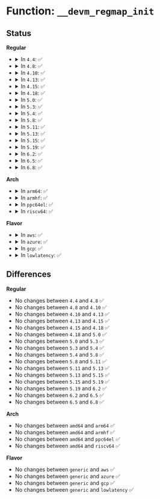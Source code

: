 # Function: <code>__devm_regmap_init</code>

## Status
<b>Regular</b>
<ul>
<li>
<details>
<summary>In <code>4.4</code>: ✅</summary>

```c
struct regmap *__devm_regmap_init(struct device *dev, const struct regmap_bus *bus, void *bus_context, const struct regmap_config *config, struct lock_class_key *lock_key, const char *lock_name);
```

**Collision:** Unique Global

**Inline:** No

**Transformation:** False

**Instances:**

```
In drivers/base/regmap/regmap.c (ffffffff81564e40)
Location: drivers/base/regmap/regmap.c:923
Inline: False
Direct callers:
  - drivers/base/regmap/regmap-i2c.c:__devm_regmap_init_i2c
  - drivers/base/regmap/regmap-spi.c:__devm_regmap_init_spi
  - drivers/base/regmap/regmap-mmio.c:__devm_regmap_init_mmio_clk
```
**Symbols:**

```
ffffffff81564e40-ffffffff81564eeb: __devm_regmap_init (STB_GLOBAL)
```
</details>
</li>
<li>
<details>
<summary>In <code>4.8</code>: ✅</summary>

```c
struct regmap *__devm_regmap_init(struct device *dev, const struct regmap_bus *bus, void *bus_context, const struct regmap_config *config, struct lock_class_key *lock_key, const char *lock_name);
```

**Collision:** Unique Global

**Inline:** No

**Transformation:** False

**Instances:**

```
In drivers/base/regmap/regmap.c (ffffffff815b98b0)
Location: drivers/base/regmap/regmap.c:1024
Inline: False
Direct callers:
  - drivers/base/regmap/regmap-i2c.c:__devm_regmap_init_i2c
  - drivers/base/regmap/regmap-spi.c:__devm_regmap_init_spi
  - drivers/base/regmap/regmap-mmio.c:__devm_regmap_init_mmio_clk
```
**Symbols:**

```
ffffffff815b98b0-ffffffff815b9962: __devm_regmap_init (STB_GLOBAL)
```
</details>
</li>
<li>
<details>
<summary>In <code>4.10</code>: ✅</summary>

```c
struct regmap *__devm_regmap_init(struct device *dev, const struct regmap_bus *bus, void *bus_context, const struct regmap_config *config, struct lock_class_key *lock_key, const char *lock_name);
```

**Collision:** Unique Global

**Inline:** No

**Transformation:** False

**Instances:**

```
In drivers/base/regmap/regmap.c (ffffffff815e8c10)
Location: drivers/base/regmap/regmap.c:1056
Inline: False
Direct callers:
  - drivers/pinctrl/pinctrl-sx150x.c:sx150x_probe
  - drivers/base/regmap/regmap-i2c.c:__devm_regmap_init_i2c
  - drivers/base/regmap/regmap-spi.c:__devm_regmap_init_spi
  - drivers/base/regmap/regmap-mmio.c:__devm_regmap_init_mmio_clk
```
**Symbols:**

```
ffffffff815e8c10-ffffffff815e8cc2: __devm_regmap_init (STB_GLOBAL)
```
</details>
</li>
<li>
<details>
<summary>In <code>4.13</code>: ✅</summary>

```c
struct regmap *__devm_regmap_init(struct device *dev, const struct regmap_bus *bus, void *bus_context, const struct regmap_config *config, struct lock_class_key *lock_key, const char *lock_name);
```

**Collision:** Unique Global

**Inline:** No

**Transformation:** False

**Instances:**

```
In drivers/base/regmap/regmap.c (ffffffff815fd5f0)
Location: drivers/base/regmap/regmap.c:1056
Inline: False
Direct callers:
  - drivers/pinctrl/pinctrl-sx150x.c:sx150x_probe
  - drivers/base/regmap/regmap-i2c.c:__devm_regmap_init_i2c
  - drivers/base/regmap/regmap-spi.c:__devm_regmap_init_spi
  - drivers/base/regmap/regmap-mmio.c:__devm_regmap_init_mmio_clk
```
**Symbols:**

```
ffffffff815fd5f0-ffffffff815fd6a2: __devm_regmap_init (STB_GLOBAL)
```
</details>
</li>
<li>
<details>
<summary>In <code>4.15</code>: ✅</summary>

```c
struct regmap *__devm_regmap_init(struct device *dev, const struct regmap_bus *bus, void *bus_context, const struct regmap_config *config, struct lock_class_key *lock_key, const char *lock_name);
```

**Collision:** Unique Global

**Inline:** No

**Transformation:** False

**Instances:**

```
In drivers/base/regmap/regmap.c (ffffffff816657a0)
Location: drivers/base/regmap/regmap.c:1133
Inline: False
Direct callers:
  - drivers/pinctrl/pinctrl-sx150x.c:sx150x_probe
  - drivers/base/regmap/regmap-i2c.c:__devm_regmap_init_i2c
  - drivers/base/regmap/regmap-spi.c:__devm_regmap_init_spi
  - drivers/base/regmap/regmap-mmio.c:__devm_regmap_init_mmio_clk
  - drivers/mfd/intel_soc_pmic_chtwc.c:cht_wc_probe
```
**Symbols:**

```
ffffffff816657a0-ffffffff81665852: __devm_regmap_init (STB_GLOBAL)
```
</details>
</li>
<li>
<details>
<summary>In <code>4.18</code>: ✅</summary>

```c
struct regmap *__devm_regmap_init(struct device *dev, const struct regmap_bus *bus, void *bus_context, const struct regmap_config *config, struct lock_class_key *lock_key, const char *lock_name);
```

**Collision:** Unique Global

**Inline:** No

**Transformation:** False

**Instances:**

```
In drivers/base/regmap/regmap.c (ffffffff816a1170)
Location: drivers/base/regmap/regmap.c:1147
Inline: False
Direct callers:
  - drivers/pinctrl/pinctrl-sx150x.c:sx150x_probe
  - drivers/base/regmap/regmap-i2c.c:__devm_regmap_init_i2c
  - drivers/base/regmap/regmap-spi.c:__devm_regmap_init_spi
  - drivers/base/regmap/regmap-mmio.c:__devm_regmap_init_mmio_clk
  - drivers/mfd/intel_soc_pmic_chtwc.c:cht_wc_probe
```
**Symbols:**

```
ffffffff816a1170-ffffffff816a122f: __devm_regmap_init (STB_GLOBAL)
```
</details>
</li>
<li>
<details>
<summary>In <code>5.0</code>: ✅</summary>

```c
struct regmap *__devm_regmap_init(struct device *dev, const struct regmap_bus *bus, void *bus_context, const struct regmap_config *config, struct lock_class_key *lock_key, const char *lock_name);
```

**Collision:** Unique Global

**Inline:** No

**Transformation:** False

**Instances:**

```
In drivers/base/regmap/regmap.c (ffffffff816c19e0)
Location: drivers/base/regmap/regmap.c:1183
Inline: False
Direct callers:
  - drivers/pinctrl/pinctrl-sx150x.c:sx150x_probe
  - drivers/base/regmap/regmap-i2c.c:__devm_regmap_init_i2c
  - drivers/base/regmap/regmap-spi.c:__devm_regmap_init_spi
  - drivers/base/regmap/regmap-mmio.c:__devm_regmap_init_mmio_clk
  - drivers/mfd/intel_soc_pmic_chtwc.c:cht_wc_probe
```
**Symbols:**

```
ffffffff816c19e0-ffffffff816c1a9f: __devm_regmap_init (STB_GLOBAL)
```
</details>
</li>
<li>
<details>
<summary>In <code>5.3</code>: ✅</summary>

```c
struct regmap *__devm_regmap_init(struct device *dev, const struct regmap_bus *bus, void *bus_context, const struct regmap_config *config, struct lock_class_key *lock_key, const char *lock_name);
```

**Collision:** Unique Global

**Inline:** No

**Transformation:** False

**Instances:**

```
In drivers/base/regmap/regmap.c (ffffffff816fc6f0)
Location: drivers/base/regmap/regmap.c:1179
Inline: False
Direct callers:
  - drivers/pinctrl/pinctrl-sx150x.c:sx150x_probe
  - drivers/base/regmap/regmap-i2c.c:__devm_regmap_init_i2c
  - drivers/base/regmap/regmap-spi.c:__devm_regmap_init_spi
  - drivers/base/regmap/regmap-mmio.c:__devm_regmap_init_mmio_clk
  - drivers/mfd/intel_soc_pmic_chtwc.c:cht_wc_probe
```
**Symbols:**

```
ffffffff816fc6f0-ffffffff816fc795: __devm_regmap_init (STB_GLOBAL)
```
</details>
</li>
<li>
<details>
<summary>In <code>5.4</code>: ✅</summary>

```c
struct regmap *__devm_regmap_init(struct device *dev, const struct regmap_bus *bus, void *bus_context, const struct regmap_config *config, struct lock_class_key *lock_key, const char *lock_name);
```

**Collision:** Unique Global

**Inline:** No

**Transformation:** False

**Instances:**

```
In drivers/base/regmap/regmap.c (ffffffff81720aa0)
Location: drivers/base/regmap/regmap.c:1179
Inline: False
Direct callers:
  - drivers/pinctrl/pinctrl-sx150x.c:sx150x_probe
  - drivers/base/regmap/regmap-i2c.c:__devm_regmap_init_i2c
  - drivers/base/regmap/regmap-spi.c:__devm_regmap_init_spi
  - drivers/base/regmap/regmap-mmio.c:__devm_regmap_init_mmio_clk
  - drivers/mfd/intel_soc_pmic_chtwc.c:cht_wc_probe
```
**Symbols:**

```
ffffffff81720aa0-ffffffff81720b45: __devm_regmap_init (STB_GLOBAL)
```
</details>
</li>
<li>
<details>
<summary>In <code>5.8</code>: ✅</summary>

```c
struct regmap *__devm_regmap_init(struct device *dev, const struct regmap_bus *bus, void *bus_context, const struct regmap_config *config, struct lock_class_key *lock_key, const char *lock_name);
```

**Collision:** Unique Global

**Inline:** No

**Transformation:** False

**Instances:**

```
In drivers/base/regmap/regmap.c (ffffffff817dcc50)
Location: drivers/base/regmap/regmap.c:1172
Inline: False
Direct callers:
  - drivers/pinctrl/pinctrl-sx150x.c:sx150x_probe
  - drivers/base/regmap/regmap-i2c.c:__devm_regmap_init_i2c
  - drivers/base/regmap/regmap-spi.c:__devm_regmap_init_spi
  - drivers/base/regmap/regmap-mmio.c:__devm_regmap_init_mmio_clk
  - drivers/mfd/intel_soc_pmic_chtwc.c:cht_wc_probe
  - drivers/i2c/busses/i2c-designware-common.c:i2c_dw_init_regmap
```
**Symbols:**

```
ffffffff817dcc50-ffffffff817dccf5: __devm_regmap_init (STB_GLOBAL)
```
</details>
</li>
<li>
<details>
<summary>In <code>5.11</code>: ✅</summary>

```c
struct regmap *__devm_regmap_init(struct device *dev, const struct regmap_bus *bus, void *bus_context, const struct regmap_config *config, struct lock_class_key *lock_key, const char *lock_name);
```

**Collision:** Unique Global

**Inline:** No

**Transformation:** False

**Instances:**

```
In drivers/base/regmap/regmap.c (ffffffff817f1d10)
Location: drivers/base/regmap/regmap.c:1210
Inline: False
Direct callers:
  - drivers/pinctrl/pinctrl-sx150x.c:sx150x_probe
  - drivers/base/regmap/regmap-i2c.c:__devm_regmap_init_i2c
  - drivers/base/regmap/regmap-spi.c:__devm_regmap_init_spi
  - drivers/base/regmap/regmap-mmio.c:__devm_regmap_init_mmio_clk
  - drivers/mfd/intel_soc_pmic_chtwc.c:cht_wc_probe
  - drivers/i2c/busses/i2c-designware-common.c:i2c_dw_init_regmap
```
**Symbols:**

```
ffffffff817f1d10-ffffffff817f1db5: __devm_regmap_init (STB_GLOBAL)
```
</details>
</li>
<li>
<details>
<summary>In <code>5.13</code>: ✅</summary>

```c
struct regmap *__devm_regmap_init(struct device *dev, const struct regmap_bus *bus, void *bus_context, const struct regmap_config *config, struct lock_class_key *lock_key, const char *lock_name);
```

**Collision:** Unique Global

**Inline:** No

**Transformation:** False

**Instances:**

```
In drivers/base/regmap/regmap.c (ffffffff817d65c0)
Location: drivers/base/regmap/regmap.c:1210
Inline: False
Direct callers:
  - drivers/pinctrl/pinctrl-sx150x.c:sx150x_probe
  - drivers/base/regmap/regmap-i2c.c:__devm_regmap_init_i2c
  - drivers/base/regmap/regmap-spi.c:__devm_regmap_init_spi
  - drivers/base/regmap/regmap-mmio.c:__devm_regmap_init_mmio_clk
  - drivers/mfd/intel_soc_pmic_chtwc.c:cht_wc_probe
  - drivers/i2c/busses/i2c-designware-common.c:i2c_dw_init_regmap
```
**Symbols:**

```
ffffffff817d65c0-ffffffff817d6665: __devm_regmap_init (STB_GLOBAL)
```
</details>
</li>
<li>
<details>
<summary>In <code>5.15</code>: ✅</summary>

```c
struct regmap *__devm_regmap_init(struct device *dev, const struct regmap_bus *bus, void *bus_context, const struct regmap_config *config, struct lock_class_key *lock_key, const char *lock_name);
```

**Collision:** Unique Global

**Inline:** No

**Transformation:** False

**Instances:**

```
In drivers/base/regmap/regmap.c (ffffffff81861b90)
Location: drivers/base/regmap/regmap.c:1249
Inline: False
Direct callers:
  - drivers/pinctrl/pinctrl-sx150x.c:sx150x_probe
  - drivers/base/regmap/regmap-i2c.c:__devm_regmap_init_i2c
  - drivers/base/regmap/regmap-spi.c:__devm_regmap_init_spi
  - drivers/base/regmap/regmap-mmio.c:__devm_regmap_init_mmio_clk
  - drivers/mfd/intel_soc_pmic_chtwc.c:cht_wc_probe
  - drivers/i2c/busses/i2c-designware-common.c:i2c_dw_init_regmap
```
**Symbols:**

```
ffffffff81861b90-ffffffff81861c3c: __devm_regmap_init (STB_GLOBAL)
```
</details>
</li>
<li>
<details>
<summary>In <code>5.19</code>: ✅</summary>

```c
struct regmap *__devm_regmap_init(struct device *dev, const struct regmap_bus *bus, void *bus_context, const struct regmap_config *config, struct lock_class_key *lock_key, const char *lock_name);
```

**Collision:** Unique Global

**Inline:** No

**Transformation:** False

**Instances:**

```
In drivers/base/regmap/regmap.c (ffffffff819a99d0)
Location: drivers/base/regmap/regmap.c:1268
Inline: False
Direct callers:
  - drivers/pinctrl/pinctrl-sx150x.c:sx150x_probe
  - drivers/base/regmap/regmap-i2c.c:__devm_regmap_init_i2c
  - drivers/base/regmap/regmap-spi.c:__devm_regmap_init_spi
  - drivers/base/regmap/regmap-mmio.c:__devm_regmap_init_mmio_clk
  - drivers/mfd/intel_soc_pmic_chtwc.c:cht_wc_probe
  - drivers/i2c/busses/i2c-designware-common.c:i2c_dw_init_regmap
```
**Symbols:**

```
ffffffff819a99d0-ffffffff819a9a8e: __devm_regmap_init (STB_GLOBAL)
```
</details>
</li>
<li>
<details>
<summary>In <code>6.2</code>: ✅</summary>

```c
struct regmap *__devm_regmap_init(struct device *dev, const struct regmap_bus *bus, void *bus_context, const struct regmap_config *config, struct lock_class_key *lock_key, const char *lock_name);
```

**Collision:** Unique Global

**Inline:** No

**Transformation:** False

**Instances:**

```
In drivers/base/regmap/regmap.c (ffffffff81b1cb50)
Location: drivers/base/regmap/regmap.c:1267
Inline: False
Direct callers:
  - drivers/pinctrl/pinctrl-sx150x.c:sx150x_probe
  - drivers/base/regmap/regmap-i2c.c:__devm_regmap_init_i2c
  - drivers/base/regmap/regmap-spi.c:__devm_regmap_init_spi
  - drivers/base/regmap/regmap-mmio.c:__devm_regmap_init_mmio_clk
  - drivers/mfd/intel_soc_pmic_chtwc.c:cht_wc_probe
  - drivers/i2c/busses/i2c-designware-common.c:i2c_dw_init_regmap
```
**Symbols:**

```
ffffffff81b1cb50-ffffffff81b1cc0e: __devm_regmap_init (STB_GLOBAL)
```
</details>
</li>
<li>
<details>
<summary>In <code>6.5</code>: ✅</summary>

```c
struct regmap *__devm_regmap_init(struct device *dev, const struct regmap_bus *bus, void *bus_context, const struct regmap_config *config, struct lock_class_key *lock_key, const char *lock_name);
```

**Collision:** Unique Global

**Inline:** No

**Transformation:** False

**Instances:**

```
In drivers/base/regmap/regmap.c (ffffffff81b6bbc0)
Location: drivers/base/regmap/regmap.c:1267
Inline: False
Direct callers:
  - drivers/pinctrl/pinctrl-sx150x.c:sx150x_probe
  - drivers/base/regmap/regmap-i2c.c:__devm_regmap_init_i2c
  - drivers/base/regmap/regmap-spi.c:__devm_regmap_init_spi
  - drivers/base/regmap/regmap-mmio.c:__devm_regmap_init_mmio_clk
  - drivers/mfd/intel_soc_pmic_chtwc.c:cht_wc_probe
  - drivers/i2c/busses/i2c-designware-common.c:i2c_dw_init_regmap
```
**Symbols:**

```
ffffffff81b6bbc0-ffffffff81b6bc7e: __devm_regmap_init (STB_GLOBAL)
```
</details>
</li>
<li>
<details>
<summary>In <code>6.8</code>: ✅</summary>

```c
struct regmap *__devm_regmap_init(struct device *dev, const struct regmap_bus *bus, void *bus_context, const struct regmap_config *config, struct lock_class_key *lock_key, const char *lock_name);
```

**Collision:** Unique Global

**Inline:** No

**Transformation:** False

**Instances:**

```
In drivers/base/regmap/regmap.c (ffffffff81bbf7f0)
Location: drivers/base/regmap/regmap.c:1173
Inline: False
Direct callers:
  - drivers/pinctrl/pinctrl-sx150x.c:sx150x_probe
  - drivers/base/regmap/regmap-i2c.c:__devm_regmap_init_i2c
  - drivers/base/regmap/regmap-spi.c:__devm_regmap_init_spi
  - drivers/base/regmap/regmap-mmio.c:__devm_regmap_init_mmio_clk
  - drivers/mfd/intel_soc_pmic_chtwc.c:cht_wc_probe
  - drivers/i2c/busses/i2c-designware-common.c:i2c_dw_init_regmap
```
**Symbols:**

```
ffffffff81bbf7f0-ffffffff81bbf8ae: __devm_regmap_init (STB_GLOBAL)
```
</details>
</li>
</ul>
<b>Arch</b>
<ul>
<li>
<details>
<summary>In <code>arm64</code>: ✅</summary>

```c
struct regmap *__devm_regmap_init(struct device *dev, const struct regmap_bus *bus, void *bus_context, const struct regmap_config *config, struct lock_class_key *lock_key, const char *lock_name);
```

**Collision:** Unique Global

**Inline:** No

**Transformation:** False

**Instances:**

```
In drivers/base/regmap/regmap.c (ffff800010915178)
Location: drivers/base/regmap/regmap.c:1179
Inline: False
Direct callers:
  - drivers/pinctrl/pinctrl-sx150x.c:sx150x_probe
  - drivers/base/regmap/regmap-i2c.c:__devm_regmap_init_i2c
  - drivers/base/regmap/regmap-spi.c:__devm_regmap_init_spi
  - drivers/base/regmap/regmap-mmio.c:__devm_regmap_init_mmio_clk
  - drivers/mfd/altera-sysmgr.c:sysmgr_probe
  - drivers/edac/altera_edac.c:altr_edac_a10_probe
```
**Symbols:**

```
ffff800010915178-ffff800010915238: __devm_regmap_init (STB_GLOBAL)
```
</details>
</li>
<li>
<details>
<summary>In <code>armhf</code>: ✅</summary>

```c
struct regmap *__devm_regmap_init(struct device *dev, const struct regmap_bus *bus, void *bus_context, const struct regmap_config *config, struct lock_class_key *lock_key, const char *lock_name);
```

**Collision:** Unique Global

**Inline:** No

**Transformation:** False

**Instances:**

```
In drivers/base/regmap/regmap.c (c09fb1c0)
Location: drivers/base/regmap/regmap.c:1179
Inline: False
Direct callers:
  - drivers/pinctrl/pinctrl-sx150x.c:sx150x_probe
  - drivers/base/regmap/regmap-i2c.c:__devm_regmap_init_i2c
  - drivers/base/regmap/regmap-spi.c:__devm_regmap_init_spi
  - drivers/base/regmap/regmap-mmio.c:__devm_regmap_init_mmio_clk
```
**Symbols:**

```
c09fb1c0-c09fb268: __devm_regmap_init (STB_GLOBAL)
```
</details>
</li>
<li>
<details>
<summary>In <code>ppc64el</code>: ✅</summary>

```c
struct regmap *__devm_regmap_init(struct device *dev, const struct regmap_bus *bus, void *bus_context, const struct regmap_config *config, struct lock_class_key *lock_key, const char *lock_name);
```

**Collision:** Unique Global

**Inline:** No

**Transformation:** False

**Instances:**

```
In drivers/base/regmap/regmap.c (c0000000009b7540)
Location: drivers/base/regmap/regmap.c:1179
Inline: False
Direct callers:
  - drivers/pinctrl/pinctrl-sx150x.c:sx150x_probe
  - drivers/base/regmap/regmap-i2c.c:__devm_regmap_init_i2c
  - drivers/base/regmap/regmap-spi.c:__devm_regmap_init_spi
  - drivers/base/regmap/regmap-mmio.c:__devm_regmap_init_mmio_clk
```
**Symbols:**

```
c0000000009b7540-c0000000009b7648: __devm_regmap_init (STB_GLOBAL)
```
</details>
</li>
<li>
<details>
<summary>In <code>riscv64</code>: ✅</summary>

```c
struct regmap *__devm_regmap_init(struct device *dev, const struct regmap_bus *bus, void *bus_context, const struct regmap_config *config, struct lock_class_key *lock_key, const char *lock_name);
```

**Collision:** Unique Global

**Inline:** No

**Transformation:** False

**Instances:**

```
In drivers/base/regmap/regmap.c (ffffffe000596496)
Location: drivers/base/regmap/regmap.c:1179
Inline: False
Direct callers:
  - drivers/pinctrl/pinctrl-sx150x.c:sx150x_probe
  - drivers/base/regmap/regmap-i2c.c:__devm_regmap_init_i2c
  - drivers/base/regmap/regmap-spi.c:__devm_regmap_init_spi
  - drivers/base/regmap/regmap-mmio.c:__devm_regmap_init_mmio_clk
```
**Symbols:**

```
ffffffe000596496-ffffffe000596534: __devm_regmap_init (STB_GLOBAL)
```
</details>
</li>
</ul>
<b>Flavor</b>
<ul>
<li>
<details>
<summary>In <code>aws</code>: ✅</summary>

```c
struct regmap *__devm_regmap_init(struct device *dev, const struct regmap_bus *bus, void *bus_context, const struct regmap_config *config, struct lock_class_key *lock_key, const char *lock_name);
```

**Collision:** Unique Global

**Inline:** No

**Transformation:** False

**Instances:**

```
In drivers/base/regmap/regmap.c (ffffffff816e6dd0)
Location: drivers/base/regmap/regmap.c:1179
Inline: False
Direct callers:
  - drivers/base/regmap/regmap-spi.c:__devm_regmap_init_spi
  - drivers/base/regmap/regmap-mmio.c:__devm_regmap_init_mmio_clk
```
**Symbols:**

```
ffffffff816e6dd0-ffffffff816e6e75: __devm_regmap_init (STB_GLOBAL)
```
</details>
</li>
<li>
<details>
<summary>In <code>azure</code>: ✅</summary>

```c
struct regmap *__devm_regmap_init(struct device *dev, const struct regmap_bus *bus, void *bus_context, const struct regmap_config *config, struct lock_class_key *lock_key, const char *lock_name);
```

**Collision:** Unique Global

**Inline:** No

**Transformation:** False

**Instances:**

```
In drivers/base/regmap/regmap.c (ffffffff816c1410)
Location: drivers/base/regmap/regmap.c:1179
Inline: False
Direct callers:
  - drivers/base/regmap/regmap-spi.c:__devm_regmap_init_spi
  - drivers/base/regmap/regmap-mmio.c:__devm_regmap_init_mmio_clk
```
**Symbols:**

```
ffffffff816c1410-ffffffff816c14b5: __devm_regmap_init (STB_GLOBAL)
```
</details>
</li>
<li>
<details>
<summary>In <code>gcp</code>: ✅</summary>

```c
struct regmap *__devm_regmap_init(struct device *dev, const struct regmap_bus *bus, void *bus_context, const struct regmap_config *config, struct lock_class_key *lock_key, const char *lock_name);
```

**Collision:** Unique Global

**Inline:** No

**Transformation:** False

**Instances:**

```
In drivers/base/regmap/regmap.c (ffffffff81713f60)
Location: drivers/base/regmap/regmap.c:1179
Inline: False
Direct callers:
  - drivers/pinctrl/pinctrl-sx150x.c:sx150x_probe
  - drivers/base/regmap/regmap-i2c.c:__devm_regmap_init_i2c
  - drivers/base/regmap/regmap-spi.c:__devm_regmap_init_spi
  - drivers/base/regmap/regmap-mmio.c:__devm_regmap_init_mmio_clk
  - drivers/mfd/intel_soc_pmic_chtwc.c:cht_wc_probe
```
**Symbols:**

```
ffffffff81713f60-ffffffff81714005: __devm_regmap_init (STB_GLOBAL)
```
</details>
</li>
<li>
<details>
<summary>In <code>lowlatency</code>: ✅</summary>

```c
struct regmap *__devm_regmap_init(struct device *dev, const struct regmap_bus *bus, void *bus_context, const struct regmap_config *config, struct lock_class_key *lock_key, const char *lock_name);
```

**Collision:** Unique Global

**Inline:** No

**Transformation:** False

**Instances:**

```
In drivers/base/regmap/regmap.c (ffffffff8172f150)
Location: drivers/base/regmap/regmap.c:1179
Inline: False
Direct callers:
  - drivers/pinctrl/pinctrl-sx150x.c:sx150x_probe
  - drivers/base/regmap/regmap-i2c.c:__devm_regmap_init_i2c
  - drivers/base/regmap/regmap-spi.c:__devm_regmap_init_spi
  - drivers/base/regmap/regmap-mmio.c:__devm_regmap_init_mmio_clk
  - drivers/mfd/intel_soc_pmic_chtwc.c:cht_wc_probe
```
**Symbols:**

```
ffffffff8172f150-ffffffff8172f1f5: __devm_regmap_init (STB_GLOBAL)
```
</details>
</li>
</ul>

## Differences
<b>Regular</b>
<ul>
<li>
No changes between <code>4.4</code> and <code>4.8</code> ✅
</li>
<li>
No changes between <code>4.8</code> and <code>4.10</code> ✅
</li>
<li>
No changes between <code>4.10</code> and <code>4.13</code> ✅
</li>
<li>
No changes between <code>4.13</code> and <code>4.15</code> ✅
</li>
<li>
No changes between <code>4.15</code> and <code>4.18</code> ✅
</li>
<li>
No changes between <code>4.18</code> and <code>5.0</code> ✅
</li>
<li>
No changes between <code>5.0</code> and <code>5.3</code> ✅
</li>
<li>
No changes between <code>5.3</code> and <code>5.4</code> ✅
</li>
<li>
No changes between <code>5.4</code> and <code>5.8</code> ✅
</li>
<li>
No changes between <code>5.8</code> and <code>5.11</code> ✅
</li>
<li>
No changes between <code>5.11</code> and <code>5.13</code> ✅
</li>
<li>
No changes between <code>5.13</code> and <code>5.15</code> ✅
</li>
<li>
No changes between <code>5.15</code> and <code>5.19</code> ✅
</li>
<li>
No changes between <code>5.19</code> and <code>6.2</code> ✅
</li>
<li>
No changes between <code>6.2</code> and <code>6.5</code> ✅
</li>
<li>
No changes between <code>6.5</code> and <code>6.8</code> ✅
</li>
</ul>
<b>Arch</b>
<ul>
<li>
No changes between <code>amd64</code> and <code>arm64</code> ✅
</li>
<li>
No changes between <code>amd64</code> and <code>armhf</code> ✅
</li>
<li>
No changes between <code>amd64</code> and <code>ppc64el</code> ✅
</li>
<li>
No changes between <code>amd64</code> and <code>riscv64</code> ✅
</li>
</ul>
<b>Flavor</b>
<ul>
<li>
No changes between <code>generic</code> and <code>aws</code> ✅
</li>
<li>
No changes between <code>generic</code> and <code>azure</code> ✅
</li>
<li>
No changes between <code>generic</code> and <code>gcp</code> ✅
</li>
<li>
No changes between <code>generic</code> and <code>lowlatency</code> ✅
</li>
</ul>
